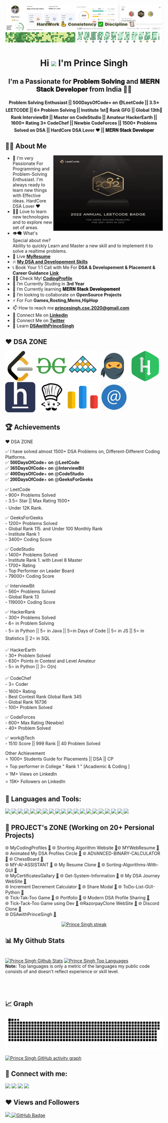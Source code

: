 <img src="lkbn.png">                     

<h1 align="center">Hi <img src="https://raw.githubusercontent.com/MartinHeinz/MartinHeinz/master/wave.gif" width="30px"> I'm <b>Prince Singh</b></h1>
<h2 align="center"><b>I'm a Passionate for 𝐏𝐫𝐨𝐛𝐥𝐞𝐦 𝐒𝐨𝐥𝐯𝐢𝐧𝐠 and 𝐌𝐄𝐑𝐍 𝐒𝐭𝐚𝐜𝐤 𝐃𝐞𝐯𝐞𝐥𝐨𝐩𝐞𝐫 from India 🏳️‍🌈</b></h2>
<h4 align="center"><b>Problem Solving Enthusiast || 500DaysOfCode+ on @LeetCode || 3.5⭐ LEETCODE || 6⭐ Problem Solving || Institute 1st🥇 Rank GFG || Global 13th🥇 Rank InterviewBit || Master on CodeStudio || Amateur HackerEarth || 1600+ Rating 3⭐ CodeChef || Newbie CodeForces || 1500+ Problems Solved on DSA || HardCore DSA Lover ❤️ || 𝐌𝐄𝐑𝐍 𝐒𝐭𝐚𝐜𝐤 𝐃𝐞𝐯𝐞𝐥𝐨𝐩𝐞𝐫  
</b></h4> 


<!-- <img align="right" alt="Coding" width="400" src="bn.gif"> -->

## 🙋‍♂️ About Me
<a><img align="right" src="MyLCGoldBedge.gif" width="350" height="240" /></a>
- 🥋 I'm very Passionate For Programming and Problem-Solving Enthusiast. I'm always ready to learn new things with Effective ideas. HardCore DSA Lover ❤
- 👨‍💻 Love to learn new technologies and to explore new set of areas.
- 👁‍🗨 What's Special about me? <br>
Ability to quickly Learn and Master a new skill and to implement it to solve a realtime problems.
- 📔 Live [**MyResume**](https://princesinghhub.github.io/MYWebResume/)
- 🔥 [**My DSA and Developement Skills**](https://linktr.ee/itsPrinceSingh)
- 📞 Book Your 1:1 Call with Me For **DSA & Developement & Placement & Career Guidance** [**Link**](https://topmate.io/itsprincesingh)
- 👨‍💻 Check My! [**CodingProfile**](https://princesinghhub.github.io/MyCodingProfiles/)
- 🔭 I’m Currently Studing in **3rd Year**
- 📘 I’m Currently learning **𝐌𝐄𝐑𝐍 𝐒𝐭𝐚𝐜𝐤 𝐃𝐞𝐯𝐞𝐥𝐨𝐩𝐞𝐦𝐞𝐧𝐭**
- 👯 I’m looking to collaborate on **OpenSource Projects**
- ⚡ For Fun **Games,Rosting,Mems,HipHop**
- 📫 How to reach me **princesingh.cse.2020@gmail.com**
- 🔗 Connect Me on [**Linkedin**](https://www.linkedin.com/in/prince-singh-314a65187/)
- 🔗 Connect Me on [**Twitter**](https://twitter.com/NowPrinceSingh)
- 📖 Learn [**DSAwithPrinceSingh**](https://princesinghhub.github.io/DSAwithPrinceSingh/)


## ❤️ DSA ZONE

<p align="left"> 
<img src="lc.png">
<img src="gfg.png">
<img src="ib.png" height="96px" width="96px">
<img src="cn.png">
<img src="hr.png">
<img src="he.png" height="96px" width="96px"> 
<img src="cc.png" height="96px" width="96px">
<img src="cf.png">
<img src="wk.png" height="96px" width="96px">

</p> 


## 🏆 Achievements

❤️ DSA ZONE

✅ I have solved almost 1500+ DSA Problems on, Different-Different Coding Platforms. <br>
✅ 𝟓𝟎𝟎𝐃𝐚𝐲𝐬𝐎𝐟𝐂𝐨𝐝𝐞+ 𝐨𝐧 @𝐋𝐞𝐞𝐭𝐂𝐨𝐝𝐞 <br>
✅ 𝟑𝟔𝟓𝐃𝐚𝐲𝐬𝐎𝐟𝐂𝐨𝐝𝐞+ 𝐨𝐧 @𝐈𝐧𝐭𝐞𝐫𝐯𝐢𝐞𝐰𝐁𝐢𝐭 <br>
✅ 𝟒𝟎𝟎𝐃𝐚𝐲𝐬𝐎𝐟𝐂𝐨𝐝𝐞+ 𝐨𝐧 @𝐂𝐨𝐝𝐞𝐒𝐭𝐮𝐝𝐢𝐨 <br>
✅ 𝟐𝟎𝟎𝐃𝐚𝐲𝐬𝐎𝐟𝐂𝐨𝐝𝐞+ 𝐨𝐧 @𝐆𝐞𝐞𝐤𝐬𝐅𝐨𝐫𝐆𝐞𝐞𝐤𝐬 <br>

✅  LeetCode <br>
    - 900+ Problems Solved <br>
    - 3.5⭐ Star || Max Rating 1500+ <br>
    - Under 12K Rank. <br>

✅  GeeksForGeeks <br>
    - 1200+ Problems Solved <br>
    - Global Rank 115. and Under 100 Monthly Rank <br>
    - Institute Rank 1 <br>
    - 3400+ Coding Score <br>

✅ CodeStudio <br>
    - 1400+ Problems Solved <br>
    - Institute Rank 1. with Level 8 Master <br>
    - 1700+ Rating <br>
    - Top Performer on Leader Board <br>
    - 79000+ Coding Score  <br>

✅ InterviewBit <br>
    - 560+ Problems Solved <br>
    - Global Rank 13 <br>
    - 119000+ Coding Score  <br>

✅ HackerRank <br>
    - 300+ Problems Solved <br>
    - 6⭐ in Problem Solving <br>
    - 5⭐ in Python || 5⭐ in Java || 5⭐in Days of Code || 5⭐ in JS || 5⭐ in Statistics || 2⭐ in SQL <br>

✅ HackerEarth <br>
    - 30+ Problem Solved <br>
    - 630+ Points in Contest and Level Amateur <br>
    - 5⭐ in Python || 3⭐ O(n) <br>

✅ CodeChef <br>
    - 3⭐ Coder <br>
    - 1600+ Rating <br>
    - Best Contest Rank Global Rank 345 <br>
    - Global Rank 16736 <br>
    - 100+ Problem Solved <br>

✅ CodeForces <br>
    - 600+ Max Rating (Newbie)  <br>
    - 40+ Problem Solved <br>

✅ work@Tech <br>
    - 1510 Score || 999 Rank || 40 Problem Solved <br>

Other Achievement  <br>
⭐ 1000+ Students Guide for Placements || DSA || CP  <br>
⭐ Top performer in College " Rank 1 " [Acadiemic & Coding ] <br>
⭐ 1M+ Views on LinkedIn <br>
⭐ 15K+ Followers on LinkedIn <br>

## 🚀 Languages and Tools:

<p align="left"> 
    <a href="#"> <img src="https://img.icons8.com/color/96/000000/python--v1.png"/> </a>
    <a href="#"> <img src="https://img.icons8.com/color/96/000000/java-coffee-cup-logo--v1.png"/> </a>
    <a href="#"> <img src="https://img.icons8.com/color/96/000000/html-5--v1.png"/> </a> 
    <a href="#"> <img src="https://img.icons8.com/color/96/000000/css3.png"/> </a> 
    <a href="#"> <img src="https://img.icons8.com/color/96/000000/bootstrap.png"/> </a> 
    <a href="#"> <img src="https://img.icons8.com/color/96/000000/mysql-logo.png"/> </a>
    <a href="#"> <img src="https://img.icons8.com/color/96/000000/git.png"/> </a>
    <a href="#"> <img src="https://img.icons8.com/ios-filled/100/000000/github.png"/> </a> 
    <a href="#"> <img src="https://img.icons8.com/color/96/000000/pycharm.png"/> </a>
    <a href="#"> <img src="https://img.icons8.com/color/96/000000/intellij-idea.png"/> </a>
    <a href="#"> <img src="https://img.icons8.com/color/96/000000/visual-studio--v2.png"/> </a>
    <a href="#"> <img src="https://img.icons8.com/color/96/000000/linux--v1.png"/> </a> 
    <a href="#"> <img src="https://img.icons8.com/color/96/windows-10.png"/> </a>
    <a href="#"> <img src="https://img.icons8.com/ios-filled/100/000000/django.png"/> </a> 
    <a href="#"> <img src="https://img.icons8.com/color/96/000000/c-sharp-logo-2.png"/> </a>
    <a href="#"> <img src="https://img.icons8.com/color/96/000000/adobe-photoshop--v1.png"/> </a>   
    <a href="#"> <img src="https://img.icons8.com/color/96/mongodb.png"/> </a>  
    <a href="#"> <img src="https://img.icons8.com/ios/96/express-js.png"/> </a>  
    <a href="#"> <img src="https://img.icons8.com/officel/96/react.png"/> </a> 
    <a href="#"> <img src="https://img.icons8.com/fluency/96/node-js.png"/> </a>
</p>


## 📝 PROJECT's ZONE (Working on 20+ Persional Projects)

🌐  MyCodingProfiles [**🔗**](https://github.com/PrinceSinghhub/MyCodingProfiles) 🌐 Shorting Algorithm Website [**🔗**](https://sortingalgorithmswebsite.netlify.app/)🌐  MYWebResume [**🔗**](https://github.com/PrinceSinghhub/MYWebResume)  <br> 
🌐 Animated My DSA Profiles Circle [**🔗**](https://mydsacircle.netlify.app/) 🌐  ADVANCED-BINARY-CALCULATOR [**🔗**](https://github.com/PrinceSinghhub/ADVANCED-BINARY-CALCULATOR) 🌐 ChessBoard [**🔗**](https://mychessbord.netlify.app/) <br>
🌐  MY-AI-ASSISTANT [**🔗**](https://github.com/PrinceSinghhub/MY-AI-ASSISTANT) 🌐 My Resume Clone [**🔗**](https://princesinghresume.netlify.app/)
🌐  Sorting-Algorithms-With-GUI [**🔗**](https://github.com/PrinceSinghhub/Sorting-Algorithms-With-GUI) <br>
🌐  MyCertificatesGallary [**🔗**](https://mycertificatesgallary.netlify.app/)
🌐  Get-System-Information [**🔗**](https://github.com/PrinceSinghhub/Get-System-Information) 🌐 My DSA Journey WebSite  [**🔗**](https://dsajourneyofprincesingh.netlify.app/) <br>
🌐 Increment Decrement Calculator [**🔗**](https://incrementdecrementoperator.netlify.app/) 🌐 Share Modal [**🔗**](https://dsamodal.netlify.app/) 🌐 ToDo-List-GUI-Python [**🔗**](https://github.com/PrinceSinghhub/ToDo-List-GUI-Python) <br>
🌐 Tick-Tak-Too Game [**🔗**](https://github.com/PrinceSinghhub/Tick-Tak-Too-Game) 🌐 Portfolio [**🔗**](https://portfolioofprince.netlify.app/) 🌐 Modern DSA Profile Sharing [**🔗**](https://moderndsaprofilesharingpage.netlify.app/) <br> 🌐 Tick-Tack-Too Game using Dev [**🔗**](https://ticktacktoogame.netlify.app/) 🌐RazorpayClone WebSite [**🔗**](https://github.com/PrinceSinghhub/RazorpayClone-WebSite) 🌐 Discord Clone [**🔗**](https://github.com/PrinceSinghhub/Discord-Clone) <br> 🌐 DSAwithPrinceSingh [**🔗**](https://princesinghhub.github.io/DSAwithPrinceSingh/)


<p align="center">
    <a href="https://https://github.com/PrinceSinghhub/github-readme-streak-stats">
        <img title="🔥 Get streak stats for your profile at git.io/streak-stats" alt="Prince Singh streak" src="https://github-readme-streak-stats.herokuapp.com/?user=PrinceSinghhub&theme=black-ice&hide_border=true&stroke=0000&background=060A0CD0"/>
    </a>
</p>
 
## 📊 My Github Stats

   <br/>
<a href="https://github.com/PrinceSinghhub/github-readme-stats"><img alt="Prince Singh Github Stats" src="https://github-readme-stats.vercel.app/api?username=PrinceSinghhub&show_icons=true&count_private=true&theme=react&hide_border=true&bg_color=0D1117" /></a>
  <a href="https://github.com/PrinceSinghhub/github-readme-stats"><img alt="Prince Singh Top Languages" src="https://github-readme-stats.vercel.app/api/top-langs/?username=PrinceSinghhub&langs_count=8&count_private=true&layout=compact&theme=react&hide_border=true&bg_color=0D1117" /></a>
  <br/>
  <b>Note:</b> Top languages is only a metric of the languages my public code consists of and doesn't reflect experience or skill level.

<br/>
<br/>



<br/>
<br/>

## 📈 Graph
<p align="center">
   <img src="https://github.com/killshotxd/svgIcons/blob/main/github-contribution-grid-snake.svg" alt="snake">
</p>


[![Prince Singh GitHub activity graph](https://github-readme-activity-graph.cyclic.app/graph?username=PrinceSinghHub&theme=github-compact)](https://github.com/PrinceSinghHub/github-readme-activity-graph)

## 📧 Connect with me:
<p align="left">

<a href = "https://www.linkedin.com/in/prince-singh-314a65187/" target="_main"><img src="https://img.icons8.com/fluent/48/000000/linkedin.png"/></a>
<a href = "#"><img src="https://img.icons8.com/fluent/48/000000/twitter.png"/></a>
<a href = "#"><img src="https://img.icons8.com/fluent/48/000000/instagram-new.png"/></a>
<a href = "#"><img src="https://img.icons8.com/color/48/000000/youtube-play.png"/></a>

</p>

## ❤ Views and Followers
<a href="https://github.com/Meghna-DAS/github-profile-views-counter">
    <img src="https://komarev.com/ghpvc/?username=PrinceSinghhub">
</a>
<a href="https://github.com/PrinceSinghhub?tab=followers"><img src="https://img.shields.io/github/followers/PrinceSinghhub?label=Followers&style=social" alt="GitHub Badge"></a>
